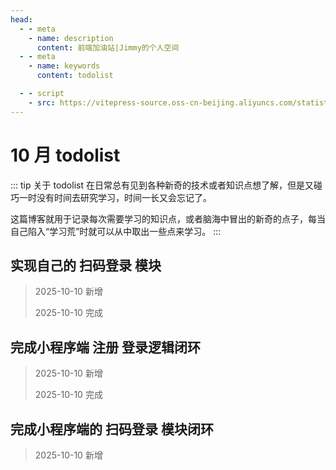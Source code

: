 ```yaml
---
head:
  - - meta
    - name: description
      content: 前端加油站|Jimmy的个人空间
  - - meta
    - name: keywords
      content: todolist

  - - script
    - src: https://vitepress-source.oss-cn-beijing.aliyuncs.com/statistics.js
---
```


# 10 月 todolist

::: tip 关于 todolist
在日常总有见到各种新奇的技术或者知识点想了解，但是又碰巧一时没有时间去研究学习，时间一长又会忘记了。

这篇博客就用于记录每次需要学习的知识点，或者脑海中冒出的新奇的点子，每当自己陷入“学习荒”时就可以从中取出一些点来学习。
:::

## 实现自己的 扫码登录 模块

> 2025-10-10 新增
>
> 2025-10-10 完成

## 完成小程序端 注册 登录逻辑闭环

> 2025-10-10 新增
>
> 2025-10-10 完成

## 完成小程序端的 扫码登录 模块闭环

> 2025-10-10 新增
